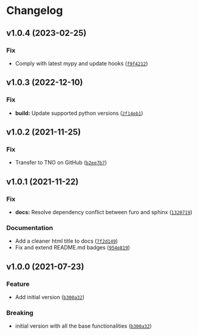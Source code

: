 # Changelog

<!--next-version-placeholder-->

## v1.0.4 (2023-02-25)
### Fix
* Comply with latest mypy and update hooks ([`f9f4212`](https://github.com/TNO/lightkde/commit/f9f4212d69080169d84b95ae30227606244f6c88))

## v1.0.3 (2022-12-10)
### Fix
* **build:** Update supported python versions ([`2f14eb1`](https://github.com/TNO/lightkde/commit/2f14eb1e8a1c3460c31558893e844c8d835b668a))

## v1.0.2 (2021-11-25)
### Fix
* Transfer to TNO on GitHub ([`b2ee7b7`](https://github.com/TNO/lightkde/commit/b2ee7b760beb800a99394a28d550053024c49845))

## v1.0.1 (2021-11-22)
### Fix
* **docs:** Resolve dependency conflict between furo and sphinx ([`1320719`](https://github.com/TNO/lightkde/commit/1320719a31e3f33bcb889d923f65c50dc0f0b9cf))

### Documentation
* Add a cleaner html title to docs ([`7f2d149`](https://github.com/TNO/lightkde/commit/7f2d149ddfeb1834653b33b9d67ec4eefea6c84c))
* Fix and extend README.md badges ([`954e819`](https://github.com/TNO/lightkde/commit/954e81922153d09af829dec2ac8e7d595cfd716c))

## v1.0.0 (2021-07-23)
### Feature
* Add initial version ([`b300a32`](https://github.com/TNO/lightkde/commit/b300a32befcd9a967e751cbdb8c0c2027ce89441))

### Breaking
* initial version with all the base functionalities ([`b300a32`](https://github.com/TNO/lightkde/commit/b300a32befcd9a967e751cbdb8c0c2027ce89441))
